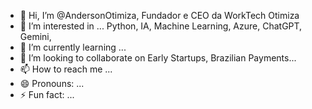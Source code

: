 - 👋 Hi, I’m @AndersonOtimiza, Fundador e CEO da WorkTech Otimiza
- 👀 I’m interested in ... Python, IA,  Machine Learning, Azure, ChatGPT, Gemini, 
- 🌱 I’m currently learning ... 
- 💞️ I’m looking to collaborate on Early Startups, Brazilian Payments...
- 📫 How to reach me ...
- 😄 Pronouns: ...
- ⚡ Fun fact: ...

<!---
AndersonOtimiza/AndersonOtimiza is a ✨ special ✨ repository because its `README.md` (this file) appears on your GitHub profile.
You can click the Preview link to take a look at your changes.
--->
